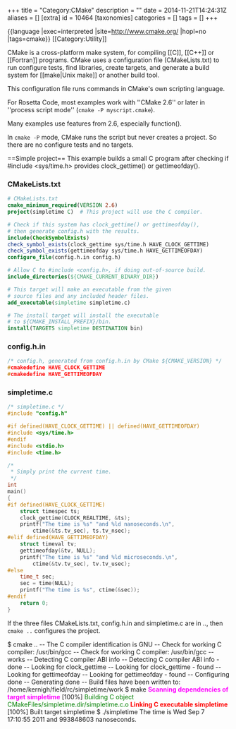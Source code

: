 +++
title = "Category:CMake"
description = ""
date = 2014-11-21T14:24:31Z
aliases = []
[extra]
id = 10464
[taxonomies]
categories = []
tags = []
+++

{{language
|exec=interpreted
|site=http://www.cmake.org/
|hopl=no
|tags=cmake}}
[[Category:Utility]] 

CMake is a cross-platform make system, for compiling [[C]], [[C++]] or [[Fortran]] programs. 
CMake uses a configuration file (CMakeLists.txt) to run configure tests, 
find libraries, create targets, and generate a build system for 
[[make|Unix make]] or another build tool. 

This configuration file runs commands in CMake's own scripting language.

For Rosetta Code, most examples work with ''CMake 2.6'' or later 
in ''process script mode'' (<code>cmake -P myscript.cmake</code>). 

Many examples use features from 2.6, especially function(). 

In <code>cmake -P</code> mode, CMake runs the script but never creates a project. 
So there are no configure tests and no targets.

==Simple project==
This example builds a small C program after checking if #include <sys/time.h> provides clock_gettime() or gettimeofday().


### CMakeLists.txt


```cmake
# CMakeLists.txt
cmake_minimum_required(VERSION 2.6)
project(simpletime C)  # This project will use the C compiler.

# Check if this system has clock_gettime() or gettimeofday(),
# then generate config.h with the results.
include(CheckSymbolExists)
check_symbol_exists(clock_gettime sys/time.h HAVE_CLOCK_GETTIME)
check_symbol_exists(gettimeofday sys/time.h HAVE_GETTIMEOFDAY)
configure_file(config.h.in config.h)

# Allow C to #include <config.h>, if doing out-of-source build.
include_directories(${CMAKE_CURRENT_BINARY_DIR})

# This target will make an executable from the given
# source files and any included header files.
add_executable(simpletime simpletime.c)

# The install target will install the executable
# to ${CMAKE_INSTALL_PREFIX}/bin.
install(TARGETS simpletime DESTINATION bin)
```



### config.h.in


```c
/* config.h, generated from config.h.in by CMake ${CMAKE_VERSION} */
#cmakedefine HAVE_CLOCK_GETTIME
#cmakedefine HAVE_GETTIMEOFDAY
```



### simpletime.c


```c
/* simpletime.c */
#include "config.h"

#if defined(HAVE_CLOCK_GETTIME) || defined(HAVE_GETTIMEOFDAY)
#include <sys/time.h>
#endif
#include <stdio.h>
#include <time.h>

/*
 * Simply print the current time.
 */
int
main()
{
#if defined(HAVE_CLOCK_GETTIME)
	struct timespec ts;
	clock_gettime(CLOCK_REALTIME, &ts);
	printf("The time is %s" "and %ld nanoseconds.\n",
	    ctime(&ts.tv_sec), ts.tv_nsec);
#elif defined(HAVE_GETTIMEOFDAY)
	struct timeval tv;
	gettimeofday(&tv, NULL);
	printf("The time is %s" "and %ld microseconds.\n",
	    ctime(&tv.tv_sec), tv.tv_usec);
#else
	time_t sec;
	sec = time(NULL);
	printf("The time is %s", ctime(&sec));
#endif
	return 0;
}
```


If the three files CMakeLists.txt, config.h.in and simpletime.c are in .., 
then <code>cmake ..</code> configures the project.

 $ cmake ..
 -- The C compiler identification is GNU
 -- Check for working C compiler: /usr/bin/gcc
 -- Check for working C compiler: /usr/bin/gcc -- works
 -- Detecting C compiler ABI info
 -- Detecting C compiler ABI info - done
 -- Looking for clock_gettime
 -- Looking for clock_gettime - found
 -- Looking for gettimeofday
 -- Looking for gettimeofday - found
 -- Configuring done
 -- Generating done
 -- Build files have been written to: /home/kernigh/field/rc/simpletime/work
 $ make
 <b style="color: magenta;">Scanning dependencies of target simpletime</b>
 [100%] <span style="color: green;">Building C object CMakeFiles/simpletime.dir/simpletime.c.o</span>
 <b style="color: red;">Linking C executable simpletime</b>
 [100%] Built target simpletime
 $ ./simpletime
 The time is Wed Sep  7 17:10:55 2011
 and 993848603 nanoseconds.
